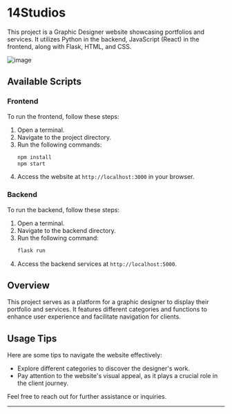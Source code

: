 # 14Studios

This project is a Graphic Designer website showcasing portfolios and services. It utilizes Python in the backend, JavaScript (React) in the frontend, along with Flask, HTML, and CSS.


![image](/frontend/public/studio14new.gif)


## Available Scripts

### Frontend
To run the frontend, follow these steps:
1. Open a terminal.
2. Navigate to the project directory.
3. Run the following commands:
    ```bash
    npm install
    npm start
    ```
4. Access the website at `http://localhost:3000` in your browser.

### Backend
To run the backend, follow these steps:
1. Open a terminal.
2. Navigate to the backend directory.
3. Run the following command:
    ```bash
    flask run
    ```
4. Access the backend services at `http://localhost:5000`.

## Overview

This project serves as a platform for a graphic designer to display their portfolio and services. It features different categories and functions to enhance user experience and facilitate navigation for clients.

## Usage Tips

Here are some tips to navigate the website effectively:
- Explore different categories to discover the designer's work.
- Pay attention to the website's visual appeal, as it plays a crucial role in the client journey.

Feel free to reach out for further assistance or inquiries.

---
